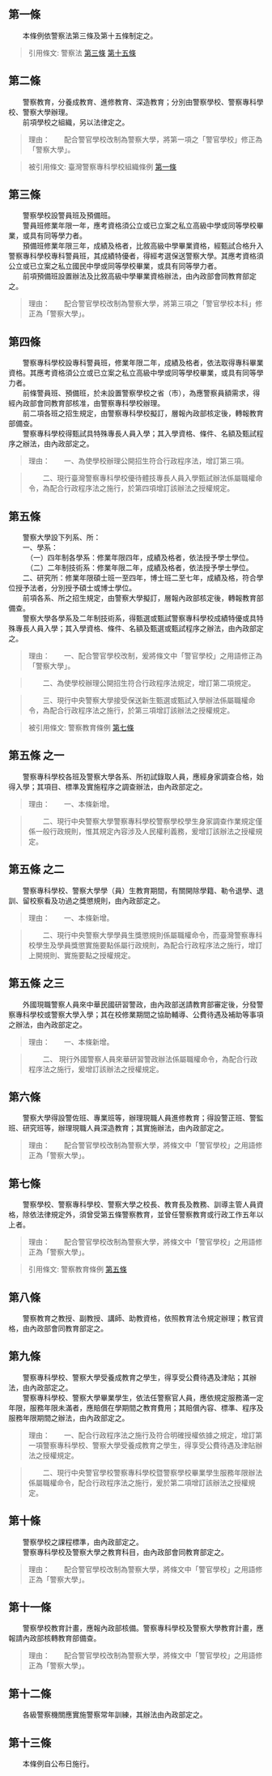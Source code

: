 第一條 
-------
　　本條例依警察法第三條及第十五條制定之。  
> 引用條文: 警察法 [第三條](../../內政/警政/警察法.md#第三條-) [第十五條](../../內政/警政/警察法.md#第十五條-)



第二條 
-------
　　警察教育，分養成教育、進修教育、深造教育；分別由警察學校、警察專科學校、警察大學辦理。  
　　前項學校之組織，另以法律定之。  
> 理由：　　配合警官學校改制為警察大學，將第一項之「警官學校」修正為「警察大學」。

> 被引用條文: 臺灣警察專科學校組織條例 [第一條](../../人事其他/組織編制/臺灣警察專科學校組織條例.md#第一條-)



第三條 
-------
　　警察學校設警員班及預備班。  
　　警員班修業年限一年，應考資格須公立或已立案之私立高級中學或同等學校畢業，或具有同等學力者。  
　　預備班修業年限三年，成績及格者，比敘高級中學畢業資格，經甄試合格升入警察專科學校專科警員班，其成績特優者，得經考選保送警察大學。其應考資格須公立或已立案之私立國民中學或同等學校畢業，或具有同等學力者。  
　　前項預備班設置辦法及比敘高級中學畢業資格辦法，由內政部會同教育部定之。  
> 理由：　　配合警官學校改制為警察大學，將第三項之「警官學校本科」修正為「警察大學」。



第四條 
-------
　　警察專科學校設專科警員班，修業年限二年，成績及格者，依法取得專科畢業資格。其應考資格須公立或已立案之私立高級中學或同等學校畢業，或具有同等學力者。  
　　前條警員班、預備班，於未設置警察學校之省（市），為應警察員額需求，得經內政部會同教育部核准，由警察專科學校辦理。  
　　前二項各班之招生規定，由警察專科學校擬訂，層報內政部核定後，轉報教育部備查。  
　　警察專科學校得甄試具特殊專長人員入學；其入學資格、條件、名額及甄試程序之辦法，由內政部定之。  
> 理由：　　一、為使學校辦理公開招生符合行政程序法，增訂第三項。

> 　　二、現行臺灣警察專科學校優待體技專長人員入學甄試辦法係屬職權命令，為配合行政程序法之施行，於第四項增訂該辦法之授權規定。



第五條 
-------
　　警察大學設下列系、所：  
　　一、學系：  
　　　（一）四年制各學系：修業年限四年，成績及格者，依法授予學士學位。  
　　　（二）二年制技術系：修業年限二年，成績及格者，依法授予學士學位。  
　　二、研究所：修業年限碩士班一至四年，博士班二至七年，成績及格，符合學位授予法者，分別授予碩士或博士學位。  
　　前項各系、所之招生規定，由警察大學擬訂，層報內政部核定後，轉報教育部備查。  
　　警察大學各學系及二年制技術系，得甄選或甄試警察專科學校成績特優或具特殊專長人員入學；其入學資格、條件、名額及甄選或甄試程序之辦法，由內政部定之。  
> 理由：　　一、配合警官學校改制，爰將條文中「警官學校」之用語修正為「警察大學」。

> 　　二、為使學校辦理公開招生符合行政程序法規定，增訂第二項規定。

> 　　三、現行中央警察大學接受保送新生甄選或甄試入學辦法係屬職權命令，為配合行政程序法之施行，於第三項增訂該辦法之授權規定。

> 被引用條文: 警察教育條例 [第七條](../../內政/警政/警察教育條例.md#第七條-)



第五條 之一 
------------
　　警察專科學校各班及警察大學各系、所初試錄取人員，應經身家調查合格，始得入學；其項目、標準及實施程序之調查辦法，由內政部定之。  
> 理由：　　一、本條新增。

> 　　二、現行中央警察大學警察專科學校警察學校學生身家調查作業規定僅係一般行政規則，惟其規定內容涉及人民權利義務，爰增訂該辦法之授權規定。



第五條 之二 
------------
　　警察專科學校、警察大學學（員）生教育期間，有關開除學籍、勒令退學、退訓、留校察看及功過之獎懲規則，由內政部定之。  
> 理由：　　一、本條新增。

> 　　二、現行中央警察大學學員生獎懲規則係屬職權命令，而臺灣警察專科校學生及學員獎懲實施要點係屬行政規則，為配合行政程序法之施行，增訂上開規則、實施要點之授權規定。



第五條 之三 
------------
　　外國現職警察人員來中華民國研習警政，由內政部送請教育部審定後，分發警察專科學校或警察大學入學；其在校修業期間之協助輔導、公費待遇及補助等事項之辦法，由內政部定之。  
> 理由：　　一、本條新增。

> 　　二、 現行外國警察人員來華研習警政辦法係屬職權命令，為配合行政程序法之施行，爰增訂該辦法之授權規定。



第六條 
-------
　　警察大學得設警佐班、專業班等，辦理現職人員進修教育；得設警正班、警監班、研究班等，辦理現職人員深造教育；其實施辦法，由內政部定之。  
> 理由：　　配合警官學校改制為警察大學，將條文中「警官學校」之用語修正為「警察大學」。



第七條 
-------
　　警察學校、警察專科學校、警察大學之校長、教育長及教務、訓導主管人員資格，除依法律規定外，須曾受第五條警察教育，並曾任警察教育或行政工作五年以上者。  
> 理由：　　配合警官學校改制為警察大學，將條文中「警官學校」之用語修正為「警察大學」。

> 引用條文: 警察教育條例 [第五條](../../內政/警政/警察教育條例.md#第五條-)



第八條 
-------
　　警察教育之教授、副教授、講師、助教資格，依照教育法令規定辦理；教官資格，由內政部會同教育部定之。  


第九條 
-------
　　警察專科學校、警察大學受養成教育之學生，得享受公費待遇及津貼；其辦法，由內政部定之。  
　　警察專科學校、警察大學畢業學生，依法任警察官人員，應依規定服務滿一定年限，服務年限未滿者，應賠償在學期間之教育費用；其賠償內容、標準、程序及服務年限期間之辦法，由內政部定之。  
> 理由：　　一、配合行政程序法之施行及符合明確授權依據之規定，增訂第一項警察專科學校、警察大學受養成教育之學生，得享受公費待遇及津貼辦法之授權規定。

> 　　二、現行中央警官學校警察專科學校暨警察學校畢業學生服務年限辦法係屬職權命令，配合行政程序法之施行，爰於第二項增訂該辦法之授權規定。



第十條 
-------
　　警察學校之課程標準，由內政部定之。  
　　警察專科學校及警察大學之教育科目，由內政部會同教育部定之。  
> 理由：　　配合警官學校改制為警察大學，將條文中「警官學校」之用語修正為「警察大學」。



第十一條 
---------
　　警察學校教育計畫，應報內政部核備。警察專科學校及警察大學教育計畫，應報請內政部核轉教育部備查。  
> 理由：　　配合警官學校改制為警察大學，將條文中「警官學校」之用語修正為「警察大學」。



第十二條 
---------
　　各級警察機關應實施警察常年訓練，其辦法由內政部定之。  


第十三條 
---------
　　本條例自公布日施行。